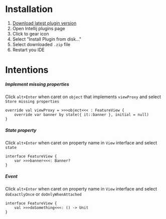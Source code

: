 # Installation

1. [Download latest plugin version](https://github.com/adevone/summer-plugin/releases/download/0.16.0/summer-plugin-0.16.0.zip)
2. Open Intellij plugins page
3. Click to gear icon
4. Select "Install Plugin from disk..."
5. Select downloaded `.zip` file
6. Restart you IDE

# Intentions

##### Implement missing properties
Click `alt+Enter` when caret on `object` that implements `viewProxy` and select `Store missing properties`
```
override val viewProxy = >>>object<<< : FeatureView {
    override var banner by state({ it::banner }, initial = null)
}
```

##### State property
Click `alt+Enter` when caret on property name in `View` interface and select `state`
```
interface FeatureView {
    var >>>banner<<<: Banner?
}
```

##### Event
Click `alt+Enter` when caret on property name in `View` interface and select `doExactlyOnce` or `doOnlyWhenAttached`
```
interface FeatureView {
    val >>>doSomething<<<: () -> Unit
}
```
